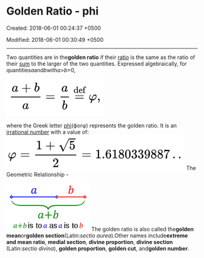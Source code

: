 # Golden Ratio - phi

Created: 2018-06-01 00:24:37 +0500

Modified: 2018-06-01 00:30:49 +0500

---

Two quantities are in the**golden ratio** if their [ratio](https://en.wikipedia.org/wiki/Ratio) is the same as the ratio of their [sum](https://en.wikipedia.org/wiki/Summation) to the larger of the two quantities. Expressed algebraically, for quantities*a*and*b*with*a*>*b*>0,

![a def ](media/Golden-Ratio---phi-image1.png)

where the Greek letter [phi](https://en.wikipedia.org/wiki/Phi_(letter))(ϕorφ) represents the golden ratio. It is an [irrational number](https://en.wikipedia.org/wiki/Irrational_number) with a value of:
![image](media/Golden-Ratio---phi-image2.png)
The Geometric Relationship -

![image](media/Golden-Ratio---phi-image3.png)
The golden ratio is also called the**golden mean**or**golden section**(Latin:*sectio aurea*).Other names include**extreme and mean ratio**, **medial section**, **divine proportion**, **divine section** (Latin:*sectio divina*), **golden proportion**, **golden cut**, and**golden number**.
